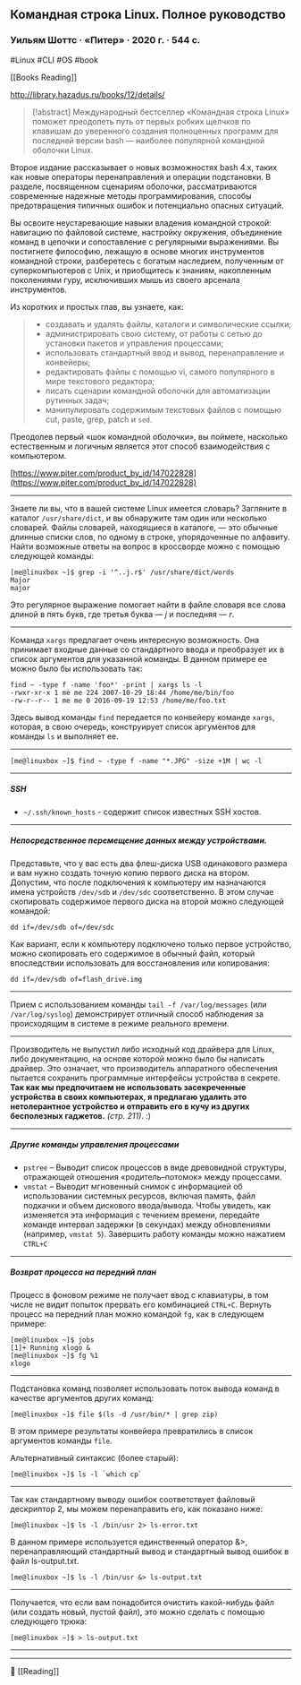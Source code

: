 ## Командная строка Linux. Полное руководство

### Уильям Шоттс · «Питер» · 2020 г. · 544 с.

#Linux #CLI #OS #book 

[[Books Reading]]

http://library.hazadus.ru/books/12/details/

> [!abstract]
> Международный бестселлер «Командная строка Linux» поможет преодолеть путь от первых робких щелчков по клавишам до уверенного создания полноценных программ для последней версии bash — наиболее популярной командной оболочки Linux.
>
Второе издание рассказывает о новых возможностях bash 4.x, таких как новые операторы перенаправления и операции подстановки. В разделе, посвященном сценариям оболочки, рассматриваются современные надежные методы программирования, способы предотвращения типичных ошибок и потенциально опасных ситуаций.
>
Вы освоите неустаревающие навыки владения командной строкой: навигацию по файловой системе, настройку окружения, объединение команд в цепочки и сопоставление с регулярными выражениями. Вы постигнете философию, лежащую в основе многих инструментов командной строки, разберетесь с богатым наследием, полученным от суперкомпьютеров с Unix, и приобщитесь к знаниям, накопленным поколениями гуру, исключивших мышь из своего арсенала инструментов.
>
Из коротких и простых глав, вы узнаете, как:
>
>- создавать и удалять файлы, каталоги и символические ссылки;
>- администрировать свою систему, от работы с сетью до установки пакетов и управления процессами;
>- использовать стандартный ввод и вывод, перенаправление и конвейеры;
>- редактировать файлы с помощью vi, самого популярного в мире текстового редактора;
>- писать сценарии командной оболочки для автоматизации рутинных задач;
>- манипулировать содержимым текстовых файлов с помощью cut, paste, grep, patch и `sed`.
>
Преодолев первый «шок командной оболочки», вы поймете, насколько естественным и логичным является этот способ взаимодействия с компьютером.
>
[https://www.piter.com/product_by_id/147022828](https://www.piter.com/product_by_id/147022828)

----

Знаете ли вы, что в вашей системе Linux имеется словарь? Загляните в каталог `/usr/share/dict`, и вы обнаружите там один или несколько словарей. Файлы словарей, находящиеся в каталоге, — это обычные длинные списки слов, по одному в строке, упорядоченные по алфавиту. Найти возможные ответы на вопрос в кроссворде можно с помощью следующей команды:
```
[me@linuxbox ~]$ grep -i '^..j.r$' /usr/share/dict/words
Major
major
```
Это регулярное выражение помогает найти в файле словаря все слова длиной 
в пять букв, где третья буква — *j* и последняя — *r*.

----

Команда `xargs` предлагает очень интересную возможность. Она принимает входные данные со стандартного ввода и преобразует их в список аргументов для указанной команды. В данном примере ее можно было бы использовать так:
```
find ~ -type f -name 'foo*' -print | xargs ls -l
-rwxr-xr-x 1 me me 224 2007-10-29 18:44 /home/me/bin/foo
-rw-r--r-- 1 me me 0 2016-09-19 12:53 /home/me/foo.txt
```
Здесь вывод команды `find` передается по конвейеру команде `xargs`, которая, в свою 
очередь, конструирует список аргументов для команды `ls` и выполняет ее.

----

`[me@linuxbox ~]$ find ~ -type f -name "*.JPG" -size +1M | wc -l`

----

##### SSH

- `~/.ssh/known_hosts` - содержит список известных SSH хостов.

----

##### Непосредственное перемещение данных между устройствами.

Представьте, что у вас есть два флеш-диска USB одинакового размера и вам нужно создать точную копию первого диска на втором. Допустим, что после подключения к компьютеру им назначаются имена устройств `/dev/sdb` и `/dev/sdc` соответственно. В этом случае скопировать содержимое первого диска на второй можно следующей командой:

```
dd if=/dev/sdb of=/dev/sdc
```
Как вариант, если к компьютеру подключено только первое устройство, можно 
скопировать его содержимое в обычный файл, который впоследствии использовать для восстановления или копирования:
```
dd if=/dev/sdb of=flash_drive.img
```

----

Прием с использованием команды `tail -f /var/log/messages` (или `/var/log/syslog`) демонстрирует отличный способ наблюдения за происходящим в системе в режиме реального времени.

----

Производитель не выпустил либо исходный код драйвера для Linux, либо документацию, на основе которой можно было бы написать драйвер. Это означает, что производитель аппаратного обеспечения пытается сохранить программные интерфейсы устройства в секрете. **Так как мы предпочитаем не использовать засекреченные устройства в своих компьютерах, я предлагаю удалить это нетолерантное устройство и отправить его в кучу из других бесполезных гаджетов.** _(стр. 211)_. :)

----

##### Другие команды управления процессами

- `pstree` – Выводит список процессов в виде древовидной структуры, отражающей отношения «родитель–потомок» между процессами.
- `vmstat` – Выводит мгновенный снимок с информацией об использовании системных ресурсов, включая память, файл подкачки и объем дискового ввода/вывода. Чтобы увидеть, как изменяется эта информация с течением времени, передайте команде интервал задержки (в секундах) между обновлениями (например, `vmstat 5`). Завершить работу команды можно нажатием `CTRL+C`

----

##### Возврат процесса на передний план
Процесс в фоновом режиме не получает ввод с клавиатуры, в том числе не видит 
попыток прервать его комбинацией `CTRL+C`. Вернуть процесс на передний план 
можно командой `fg`, как в следующем примере:

```
[me@linuxbox ~]$ jobs
[1]+ Running xlogo &
[me@linuxbox ~]$ fg %1
xlogo
```

----

Подстановка команд позволяет использовать поток вывода команд в качестве аргументов других команд:

```
[me@linuxbox ~]$ file $(ls -d /usr/bin/* | grep zip)
```

В этом примере результаты конвейера превратились в список аргументов команды `file`.

Альтернативный синтаксис (более старый):

```
[me@linuxbox ~]$ ls -l `which cp`
```

----

Так как стандартному выводу ошибок соответствует 
файловый дескриптор 2, мы можем перенаправить его, как показано ниже:

```
[me@linuxbox ~]$ ls -l /bin/usr 2> ls-error.txt
```

В данном примере используется единственный оператор &>, перенаправляющий 
стандартный вывод и стандартный вывод ошибок в файл ls-output.txt.

```
[me@linuxbox ~]$ ls -l /bin/usr &> ls-output.txt
```

----

Получается, что если вам понадобится очистить какой-нибудь файл (или создать новый, пустой файл), это можно сделать с помощью следующего трюка:

```
[me@linuxbox ~]$ > ls-output.txt
```

----


----
📂 [[Reading]]